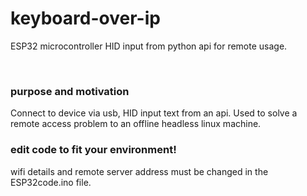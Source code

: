 # keyboard-over-ip
ESP32 microcontroller HID input from python api for remote usage.

<br>

### purpose and motivation

Connect to device via usb, HID input text from an api. Used to solve a remote access problem to an offline headless linux machine.
<br>
### edit code to fit your environment!
wifi details and remote server address must be changed in the ESP32code.ino file.
